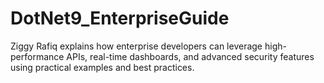 # DotNet9_EnterpriseGuide
 Ziggy Rafiq explains how enterprise developers can leverage high-performance APIs, real-time dashboards, and advanced security features using practical examples and best practices.
